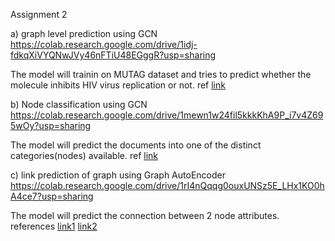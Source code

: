 Assignment 2

a) graph level prediction using GCN https://colab.research.google.com/drive/1idj-fdkqXiVYQNwJVy46nFTiU48EGggR?usp=sharing

The model will trainin on MUTAG dataset and tries to predict whether the molecule inhibits HIV virus replication or not. ref [link](https://pytorch-geometric.readthedocs.io/en/latest/notes/colabs.html)

b) Node classification using GCN https://colab.research.google.com/drive/1mewn1w24fil5kkkKhA9P_i7v4Z695wOy?usp=sharing

  The model will predict the documents into one of the distinct categories(nodes) available. ref [link](https://stellargraph.readthedocs.io/en/stable/demos/node-classification/gcn-node-classification.html)

c) link prediction of graph using Graph AutoEncoder  https://colab.research.google.com/drive/1rI4nQqqg0ouxUNSz5E_LHx1KO0hA4ce7?usp=sharing
  
  The model will predict the connection between 2 node attributes.
references [link1](https://www.youtube.com/watch?v=qA6U4nIK62E&ab_channel=AntonioLonga) [link2](https://pytorch-geometric.readthedocs.io/en/latest/notes/colabs.html)
